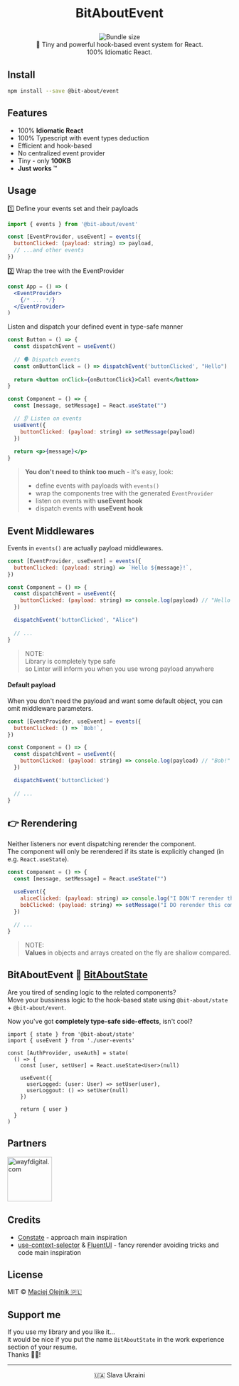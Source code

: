 # <p align="center">BitAboutEvent</p>
<p align="center">
<a href="https://www.npmjs.com/package/@bit-about/state"><img alt="" src="https://img.shields.io/npm/v/@bit-about/state.svg" /></a>
<img alt="Bundle size" src="https://img.shields.io/bundlephobia/min/@bit-about/state?label=size" />
<a href="https://codecov.io/gh/bit-about/state"><img alt="" src="https://codecov.io/gh/bit-about/state/branch/main/graph/badge.svg?token=BuGi92VqnL" /></a>
<br />
💫 Tiny and powerful hook-based event system for React.<br />
100% Idiomatic React.<br />
</p>

## Install

```bash
npm install --save @bit-about/event
```

## Features

- 100% **Idiomatic React**
- 100% Typescript with event types deduction
- Efficient and hook-based
- No centralized event provider
- Tiny - only **100KB**
- **Just works** ™

## Usage

1️⃣ Define your events set and their payloads
```jsx
import { events } from '@bit-about/event'

const [EventProvider, useEvent] = events({
  buttonClicked: (payload: string) => payload,
  // ...and other events
})
```

2️⃣ Wrap the tree with the EventProvider
```jsx
const App = () => (
  <EventProvider>
    {/* ... */}
  </EventProvider>
)
```

Listen and dispatch your defined event in type-safe manner

```jsx
const Button = () => {
  const dispatchEvent = useEvent()
  
  // 🗣️ Dispatch events
  const onButtonClick = () => dispatchEvent('buttonClicked', "Hello")
  
  return <button onClick={onButtonClick}>Call event</button>
}
```
```jsx
const Component = () => {
  const [message, setMessage] = React.useState("")

  // 👂 Listen on events
  useEvent({
    buttonClicked: (payload: string) => setMessage(payload)
  })
  
  return <p>{message}</p>
}
```

> **You don't need to think too much** - it's easy, look:<br />
> - define events with payloads with `events()`<br />
> - wrap the components tree with the generated `EventProvider`<br />
> - listen on events with **useEvent hook**
> - dispatch events with **useEvent hook**

## Event Middlewares
Events in `events()` are actually payload middlewares.

```jsx
const [EventProvider, useEvent] = events({
  buttonClicked: (payload: string) => `Hello ${message}!`,
})

const Component = () => {
  const dispatchEvent = useEvent({
    buttonClicked: (payload: string) => console.log(payload) // "Hello Alice!"
  })

  dispatchEvent('buttonClicked', "Alice")
  
  // ...
}
```

> NOTE: <br />
> Library is completely type safe <br/>
> so Linter will inform you when you use wrong payload anywhere

#### Default payload
When you don't need the payload and want some default object, you can omit middleware parameters.
```jsx
const [EventProvider, useEvent] = events({
  buttonClicked: () => `Bob!`,
})

const Component = () => {
  const dispatchEvent = useEvent({
    buttonClicked: (payload: string) => console.log(payload) // "Bob!"
  })

  dispatchEvent('buttonClicked')
  
  // ...
}
```

## 👉 Rerendering
Neither listeners nor event dispatching rerender the component.<br />
The component will only be rerendered if its state is explicitly changed (in e.g. `React.useState`).

```jsx
const Component = () => {
  const [message, setMessage] = React.useState("")

  useEvent({
    aliceClicked: (payload: string) => console.log("I DON'T rerender this component!"),
    bobClicked: (payload: string) => setMessage("I DO rerender this component!")
  })
  
  // ...
}
```

> NOTE:<br />
> **Values** in objects and arrays created on the fly are shallow compared.

## BitAboutEvent 💛 [BitAboutState](https://github.com/bit-about/state)
Are you tired of sending logic to the related components?<br />
Move your bussiness logic to the hook-based state using `@bit-about/state` + `@bit-about/event`.<br />

Now you've got **completely type-safe side-effects**, isn't cool?

```tsx
import { state } from '@bit-about/state'
import { useEvent } from './user-events'

const [AuthProvider, useAuth] = state(
  () => {
    const [user, setUser] = React.useState<User>(null)
    
    useEvent({
      userLogged: (user: User) => setUser(user),
      userLoggout: () => setUser(null)
    })
    
    return { user }
  }
)
```

## Partners  
<a href="https://www.wayfdigital.com/"><img alt="wayfdigital.com" width="100" height="100" src="https://user-images.githubusercontent.com/1496580/161037415-0503f763-a60b-4d40-af9f-95d1304fa486.png"/></a>

## Credits
- [Constate](https://github.com/diegohaz/constate) - approach main inspiration
- [use-context-selector](https://github.com/dai-shi/use-context-selector) & [FluentUI](https://github.com/microsoft/fluentui) - fancy rerender avoiding tricks and code main inspiration

## License
MIT © [Maciej Olejnik 🇵🇱](https://github.com/Gareneye)

## Support me
If you use my library and you like it...<br />
it would be nice if you put the name `BitAboutState` in the work experience section of your resume.<br />
Thanks 🙇🏻! 

---
<p align="center">🇺🇦 Slava Ukraini</p>
